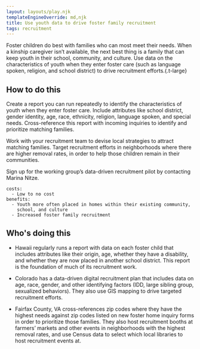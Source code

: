 ```yaml
---
layout: layouts/play.njk
templateEngineOverride: md,njk
title: Use youth data to drive foster family recruitment
tags: recruitment
---
```


Foster children do best with families who can most meet their needs. When a kinship caregiver isn’t available, the next best thing is a family that can keep youth in their school, community, and culture. Use data on the characteristics of youth when they enter foster care (such as language spoken, religion, and school district) to drive recruitment efforts.{.t-large}

## How to do this

Create a report you can run repeatedly to identify the characteristics of youth when they enter foster care. Include attributes like school district, gender identity, age, race, ethnicity, religion, language spoken, and special needs. Cross-reference this report with incoming inquiries to identify and prioritize matching families.

Work with your recruitment team to devise local strategies to attract matching families. Target recruitment efforts in neighborhoods where there are higher removal rates, in order to help those children remain in their communities.

Sign up for the working group’s data-driven recruitment pilot by contacting Marina Nitze.

    costs:
      - Low to no cost
    benefits:
      - Youth more often placed in homes within their existing community,
        school, and culture
      - Increased foster family recruitment

## Who's doing this

* Hawaii regularly runs a report with data on each foster child that includes attributes like their origin, age, whether they have a disability, and whether they are now placed in another school district. This report is the foundation of much of its recruitment work.

* Colorado has a data-driven digital recruitment plan that includes data on age, race, gender, and other identifying factors (IDD, large sibling group, sexualized behaviors). They also use GIS mapping to drive targeted recruitment efforts.

* Fairfax County, VA cross-references zip codes where they have the highest needs against zip codes listed on new foster home inquiry forms in order to prioritize those families. They also host recruitment booths at farmers’ markets and other events in neighborhoods with the highest removal rates, and use Census data to select which local libraries to host recruitment events at.
 